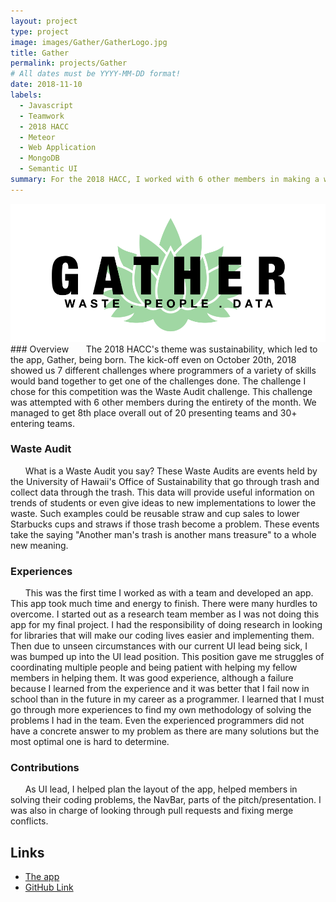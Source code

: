 ```yaml
---
layout: project
type: project
image: images/Gather/GatherLogo.jpg
title: Gather
permalink: projects/Gather
# All dates must be YYYY-MM-DD format!
date: 2018-11-10
labels:
  - Javascript
  - Teamwork
  - 2018 HACC
  - Meteor
  - Web Application
  - MongoDB
  - Semantic UI
summary: For the 2018 HACC, I worked with 6 other members in making a web application.
---
```


<img class="ui medium floated rounded image" src="../images/Gather/Gather.png">
### Overview
&nbsp;&nbsp;&nbsp;&nbsp;&nbsp;&nbsp;The 2018 HACC's theme was sustainability, which led to the app, Gather, being born. The kick-off even on October 20th, 2018 showed us 7 different challenges where programmers of a variety of skills would band together to get one of the challenges done. The challenge I chose for this competition was the Waste Audit challenge. This challenge was attempted with 6 other members during the entirety of the month. We managed to get 8th place overall out of 20 presenting teams and 30+ entering teams.

### Waste Audit
&nbsp;&nbsp;&nbsp;&nbsp;&nbsp;&nbsp;What is a Waste Audit you say? These Waste Audits are events held by the University of Hawaii's Office of Sustainability that go through trash and collect data through the trash. This data will provide useful information on trends of students or even give ideas to new implementations to lower the waste. Such examples could be reusable straw and cup sales to lower Starbucks cups and straws if those trash become a problem. These events take the saying "Another man's trash is another mans treasure" to a whole new meaning.

### Experiences 
&nbsp;&nbsp;&nbsp;&nbsp;&nbsp;&nbsp;This was the first time I worked as with a team and developed an app. This app took much time and energy to finish. There were many hurdles to overcome. I started out as a research team member as I was not doing this app for my final project. I had the responsibility of doing research in looking for libraries that will make our coding lives easier and implementing them. Then due to unseen circumstances with our current UI lead being sick, I was bumped up into the UI lead position. This position gave me struggles of coordinating multiple people and being patient with helping my fellow members in helping them. It was good experience, although a failure because I learned from the experience and it was better that I fail now in school than in the future in my career as a programmer. I learned that I must go through more experiences to find my own methodology of solving the problems I had in the team. Even the experienced programmers did not have a concrete answer to my problem as there are many solutions but the most optimal one is hard to determine.

### Contributions
&nbsp;&nbsp;&nbsp;&nbsp;&nbsp;&nbsp;As UI lead, I helped plan the layout of the app, helped members in solving their coding problems, the NavBar, parts of the pitch/presentation. I was also in charge of looking through pull requests and fixing merge conflicts. 

## Links
- [The app](http://gather.meteorapp.com/#/)
- [GitHub Link](https://github.com/HACC2018/The-Johnson-Family)